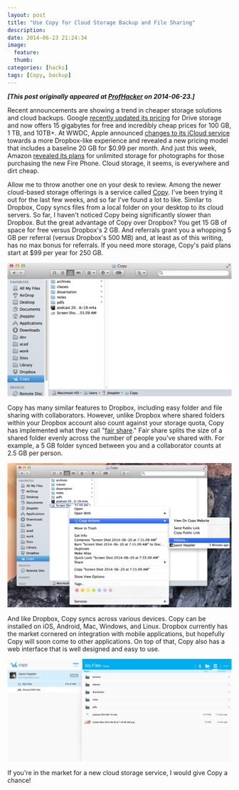 ```yaml
---
layout: post
title: "Use Copy for Cloud Storage Backup and File Sharing"
description:
date: 2014-06-23 21:24:34
image:
  feature:
  thumb:
categories: [hacks]
tags: [Copy, backup]
---
```

***[This post originally appeared at [ProfHacker](http://chronicle.com/blogs/profhacker/use-copy-for-cloud-storage-backup-and-file-sharing/57377) on 2014-06-23.]***

Recent announcements are showing a trend in cheaper storage solutions and cloud backups. Google [recently updated its pricing](http://techcrunch.com/2014/03/13/google-drive-gets-a-big-price-drop-100gb-now-costs-1-99-a-month/) for Drive storage and now offers 15 gigabytes for free and incredibly cheap prices for 100 GB, 1 TB, and 10TB+. At WWDC, Apple announced [changes to its iCloud service](http://www.theverge.com/2014/6/2/5771942/apple-announces-icloud-drive) towards a more Dropbox-like experience and revealed a new pricing model that includes a baseline 20 GB for $0.99 per month. And just this week, Amazon [revealed its plans](http://www.theverge.com/2014/6/18/5821384/amazon-offering-unlimited-photo-storage-for-fire-phone-owners) for unlimited storage for photographs for those purchasing the new Fire Phone.  Cloud storage, it seems, is everywhere and dirt cheap.

Allow me to throw another one on your desk to review. Among the newer cloud-based storage offerings is a service called [Copy](https://www.copy.com/home/). I've been trying it out for the last few weeks, and so far I've found a lot to like. Similar to Dropbox, Copy syncs files from a local folder on your desktop to its cloud servers. So far, I haven't noticed Copy being significantly slower than Dropbox. But the great advantage of Copy over Dropbox? You get 15 GB of space for free versus Dropbox's 2 GB. And referrals grant you a whopping 5 GB per referral (versus Dropbox's 500 MB) and, at least as of this writing, has no max bonus for referrals. If you need more storage, Copy's paid plans start at $99 per year for 250 GB.

![Copy local](/assets/images/copy_local.png)

Copy has many similar features to Dropbox, including easy folder and file sharing with collaborators. However, unlike Dropbox where shared folders within your Dropbox account also count against your storage quota, Copy has implemented what they call "[fair share](https://www.youtube.com/watch?v=m36ZMdE-vro&feature=youtu.be)." Fair share splits the size of a shared folder evenly across the number of people you've shared with. For example, a 5 GB folder synced between you and a collaborator counts at 2.5 GB per person. 

![Copy actions](/assets/images/copy_actions.png)

And like Dropbox, Copy syncs across various devices. Copy can be installed on iOS, Android, Mac, Windows, and Linux. Dropbox currently has the market cornered on integration with mobile applications, but hopefully Copy will soon come to other applications. On top of that, Copy also has a web interface that is well designed and easy to use. 

![Copy web](/assets/images/copy_web.png)
 
If you're in the market for a new cloud storage service, I would give Copy a chance!
